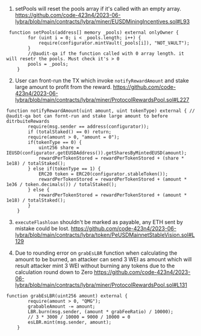1. setPools will reset the pools array if it's called with an empty array.
https://github.com/code-423n4/2023-06-lybra/blob/main/contracts/lybra/miner/EUSDMiningIncentives.sol#L93
```
 function setPools(address[] memory _pools) external onlyOwner {
        for (uint i = 0; i < _pools.length; i++) {
            require(configurator.mintVault(_pools[i]), "NOT_VAULT");
        }
        //@audit-qa if the function called with 0 array length. it will resetr the pools. Must check it's > 0
        pools = _pools;
    }
```

2. User can front-run the TX which invoke `notifyRewardAmount` and stake large amount to profit from the reward.
https://github.com/code-423n4/2023-06-lybra/blob/main/contracts/lybra/miner/ProtocolRewardsPool.sol#L227
```
function notifyRewardAmount(uint amount, uint tokenType) external { // @audit-qa bot can fornt-run and stake large amount to before ditrbuiteRewards
        require(msg.sender == address(configurator));
        if (totalStaked() == 0) return;
        require(amount > 0, "amount = 0");
        if(tokenType == 0) {
            uint256 share = IEUSD(configurator.getEUSDAddress()).getSharesByMintedEUSD(amount);
            rewardPerTokenStored = rewardPerTokenStored + (share * 1e18) / totalStaked();
        } else if(tokenType == 1) {
            ERC20 token = ERC20(configurator.stableToken());
            rewardPerTokenStored = rewardPerTokenStored + (amount * 1e36 / token.decimals()) / totalStaked();
        } else {
            rewardPerTokenStored = rewardPerTokenStored + (amount * 1e18) / totalStaked();
        }
    }
```

3. `executeFlashloan` shouldn't be marked as payable, any ETH sent by mistake could be lost.
https://github.com/code-423n4/2023-06-lybra/blob/main/contracts/lybra/token/PeUSDMainnetStableVision.sol#L129

4. Due to rounding error on `grabEsLBR` function when calculating the amount to be burned, an attacker can send 3 WEI as amount which will result attacker mint 3 WEI without burning any tokens due to the calculation round down to Zero
https://github.com/code-423n4/2023-06-lybra/blob/main/contracts/lybra/miner/ProtocolRewardsPool.sol#L131

```
function grabEsLBR(uint256 amount) external {
        require(amount > 0, "QMG");
        grabableAmount -= amount;
        LBR.burn(msg.sender, (amount * grabFeeRatio) / 10000);
        // 3 * 3000 / 10000 = 9000 / 10000 = 0
        esLBR.mint(msg.sender, amount);
    }
```
